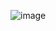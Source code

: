 ​![image](https://user-images.githubusercontent.com/81003608/192820295-0ab7cac3-3df9-4b70-b239-191aebc37171.png)
